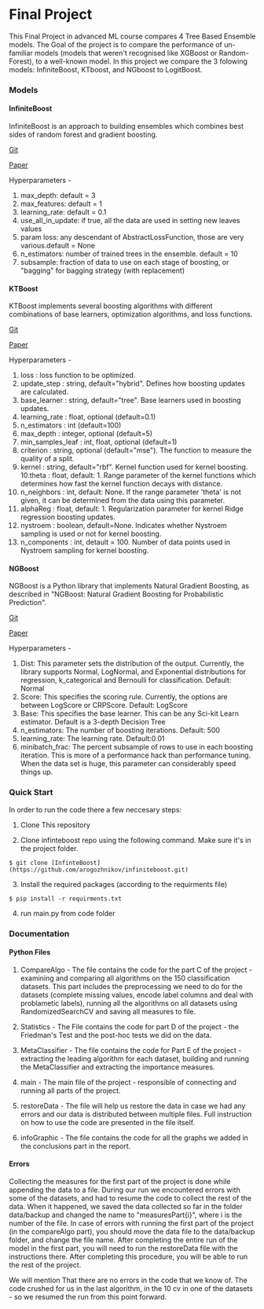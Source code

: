 # Final Project 

This Final Project in advanced ML course compares 4 Tree Based Ensemble models. The Goal of the project is to compare the performance of un-familiar models (models that weren't recognised like XGBoost or Random-Forest), to a well-known model. 
In this project we compare the 3 folowing models: InfiniteBoost, KTboost, and NGboost to LogitBoost. 

### Models
#### InfiniteBoost
InfiniteBoost is an approach to building ensembles which combines best sides of random forest and gradient boosting. 

[Git](https://github.com/arogozhnikov/infiniteboost)

[Paper](https://arxiv.org/abs/1706.01109)

Hyperparameters - 
1. max_depth: default = 3
2. max_features: default = 1
3. learning_rate: default = 0.1
4. use_all_in_update: if true, all the data are used in setting new leaves values
5. param loss: any descendant of AbstractLossFunction, those are very various.default = None
6. n_estimators: number of trained trees in the ensemble. default = 10
7. subsample: fraction of data to use on each stage of boosting, or "bagging" for bagging strategy (with replacement)

#### KTBoost
KTBoost implements several boosting algorithms with different combinations of base learners, optimization algorithms, and loss functions.

[Git](https://github.com/fabsig/KTBoost)

[Paper](https://arxiv.org/abs/1902.03999)

Hyperparameters - 
1. loss : loss function to be optimized.
2. update_step : string, default="hybrid". Defines how boosting updates are calculated. 
3. base_learner : string, default="tree". Base learners used in boosting updates. 
4. learning_rate : float, optional (default=0.1)
5. n_estimators : int (default=100)
6. max_depth : integer, optional (default=5)
7. min_samples_leaf : int, float, optional (default=1)
8. criterion : string, optional (default="mse"). The function to measure the quality of a split.
9. kernel : string, default="rbf". Kernel function used for kernel boosting. 
10.theta : float, default: 1. Range parameter of the kernel functions which determines how fast the kernel function decays with distance.
11. n_neighbors : int, default: None. If the range parameter 'theta' is not given, it can be determined from the data using this parameter. 
12. alphaReg : float, default: 1. Regularization parameter for kernel Ridge regression boosting updates.
13. nystroem : boolean, default=None. Indicates whether Nystroem sampling is used or not for kernel boosting.
14. n_components : int, detault = 100. Number of data points used in Nystroem sampling for kernel boosting.

#### NGBoost
NGBoost is a Python library that implements Natural Gradient Boosting, as described in "NGBoost: Natural Gradient Boosting for Probabilistic Prediction". 

[Git](https://stanfordmlgroup.github.io/projects/ngboost/)

[Paper](https://arxiv.org/abs/1910.03225)

Hyperparameters - 
1. Dist: This parameter sets the distribution of the output. Currently, the library supports Normal, LogNormal, and Exponential distributions for regression, k_categorical and Bernoulli for classification. Default: Normal
2. Score: This specifies the scoring rule. Currently, the options are between LogScore or CRPScore. Default: LogScore
3. Base: This specifies the base learner. This can be any Sci-kit Learn estimator. Default is a 3-depth Decision Tree
4. n_estimators: The number of boosting iterations. Default: 500
5. learning_rate: The learning rate. Default:0.01
6. minibatch_frac: The percent subsample of rows to use in each boosting iteration. This is more of a performance hack than performance tuning. When the data set is huge, this parameter can considerably speed things up.

### Quick Start
In order to run the code there a few neccesary steps: 

1. Clone This repository

2. Clone infinteboost repo using the following command. Make sure it's in the project folder. 

`$ git clone [InfinteBoost](https://github.com/arogozhnikov/infiniteboost.git)` 

3. Install the required packages (according to the requirments file)

`$ pip install -r requirments.txt` 

4. run main.py from code folder

### Documentation
#### Python Files 

1. CompareAlgo - The file contains the code for the part C of the project - examining and comparing all algorithms on the 150 classification datasets. This part includes the preprocessing we need to do for the datasets (complete missing values, encode label columns and deal with problametic labels), running all the algorithms on all datasets using RandomizedSearchCV and saving all measures to file. 

2. Statistics - The File contains the code for part D of the project - the Friedman's Test and the post-hoc tests we did on the data. 

3. MetaClassifier - The file contains the code for Part E of the project - extracting the leading algorithm for each dataset, building and running the MetaClassifier and extracting the importance measures. 

4. main - The main file of the project - responsible of connecting and running all parts of the project. 

5. restoreData - The file will help us restore the data in case we had any errors and our data is distributed between multiple files. Full instruction on how to use the code are presented in the file itself. 

6. infoGraphic - The file contains the code for all the graphs we added in the conclusions part in the report. 

#### Errors 

Collecting the measures for the first part of the project is done while appending the data to a file. During our run we encountered errors with some of the datasets, and had to resume the code to collect the rest of the data. When it happened, we saved the data collected so far in the folder data/backup and changed the name to "measuresPart{i}", where i is the number of the file. 
In case of errors with running the first part of the project (in the compareAlgo part), you should move the data file to the data/backup folder, and change the file name. After completing the entire run of the model in the first part, you will need to run the restoreData file with the instructions there. After completing this procedure, you will be able to run the rest of the project. 

We will mention That there are no errors in the code that we know of. The code crushed for us in the last algorithm, in the 10 cv in one of the datasets - so we resumed the run from this point forward. 
